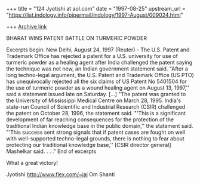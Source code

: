 +++
title = "124 Jyotishi at aol.com"
date = "1997-08-25"
upstream_url = "https://list.indology.info/pipermail/indology/1997-August/009024.html"

+++
[Archive link](https://list.indology.info/pipermail/indology/1997-August/009024.html)

BHARAT WINS PATENT BATTLE ON TURMERIC POWDER

Excerpts begin:
   New Delhi, August 24, 1997 (Reuter) - The U.S. Patent and Trademark Office
has rejected a patent for a U.S. university for use of turmeric powder as a
healing agent after India challenged the patent saying the technique was not
new, an Indian government statement said. 
   "After a long techno-legal argument, the U.S. Patent and Trademark Office
(US PTO) has unequivocally rejected all the six claims of US Patent No
5401504 for the use of turmeric powder as a wound healing agent on August 13,
1997,'' said a statement issued late on Saturday. 
 [...]
   "The patent was granted to the University of Mississippi Medical Centre on
March 28, 1995. India's state-run Council of Scientific and Industrial
Research (CSIR) challenged the patent on October 28, 1996, the statement
said. 
   "'This is a significant development of far reaching consequences for the
protection of the traditional Indian knowledge base in the public domain,''
the statement said. 
   "'This success sent strong signals that if patent cases are fought on well
with well-supported techno-legal grounds, there is nothing to fear about
protecting our traditional knowledge base,'' [CSIR director general]
Mashelkar said. . . ." 
 End of excerpts

What a great victory!

Jyotishi
http://www.flex.com/~jai
Om Shanti





